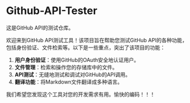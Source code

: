 # Github-API-Tester

这是GitHub API的测试仓库。

欢迎来到GitHub API测试工具！该项目旨在帮助您测试GitHub API的各种功能，包括身份验证、文件检索等。以下是一些重点，突出了该项目的功能：

1. **用户身份验证**：使用GitHub的OAuth安全地认证用户。
2. **文件管理**：检索和操作您的存储库中的文件。
3. **API测试**：无缝地测试和调试对GitHub的API调用。
4. **翻译功能**：将Markdown文件翻译成多种语言。

我们希望您发现这个工具对您的开发需求有用。愉快的编码！！！
